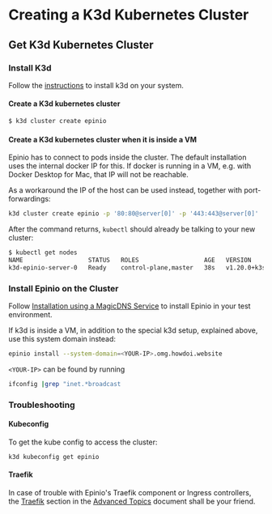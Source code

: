 # Creating a K3d Kubernetes Cluster

## Get K3d Kubernetes Cluster

### Install K3d

Follow the [instructions](https://k3d.io/) to install k3d on your system.

#### Create a K3d kubernetes cluster

```bash
$ k3d cluster create epinio
```

#### Create a K3d kubernetes cluster when it is inside a VM

Epinio has to connect to pods inside the cluster. The default installation uses the internal docker IP for this. If docker is running in a VM, e.g. with Docker Desktop for Mac, that IP will not be reachable.

As a workaround the IP of the host can be used instead, together with port-forwardings:

```bash
k3d cluster create epinio -p '80:80@server[0]' -p '443:443@server[0]'
```

After the command returns, `kubectl` should already be talking to your new cluster:

```bash
$ kubectl get nodes
NAME                  STATUS   ROLES                  AGE   VERSION
k3d-epinio-server-0   Ready    control-plane,master   38s   v1.20.0+k3s2
```

### Install Epinio on the Cluster

Follow [Installation using a MagicDNS Service](./docs/user/tutorials/install_epinio_magicDNS.md) to install Epinio in your test environment.

If k3d is inside a VM, in addition to the special k3d setup, explained above, use this system domain instead:

```bash
epinio install --system-domain=<YOUR-IP>.omg.howdoi.website
```

`<YOUR-IP>` can be found by running

```bash
ifconfig |grep "inet.*broadcast
```


### Troubleshooting

#### Kubeconfig

To get the kube config to access the cluster:

```
k3d kubeconfig get epinio
```

#### Traefik

In case of trouble with Epinio's Traefik component or Ingress controllers, the [Traefik](../explanations/advanced.md#traefik) section in the
[Advanced Topics](../explanations/advanced.md) document shall be your friend.

